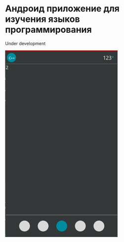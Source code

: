 # Андроид приложение для изучения языков программирования
Under development

![Image text](ImageForGit/MainPage.PNG)
